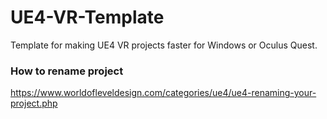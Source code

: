 # UE4-VR-Template
Template for making UE4 VR projects faster for Windows or Oculus Quest.


### How to rename project
https://www.worldofleveldesign.com/categories/ue4/ue4-renaming-your-project.php
